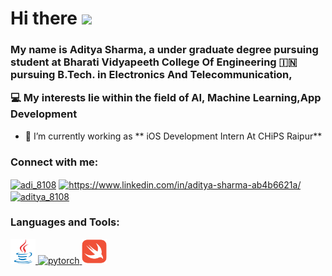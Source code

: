 # Hi there <img src="https://raw.githubusercontent.com/umenzi/umenzi/main/wave.gif" width="30px">

<h3>My name is Aditya Sharma, a under graduate degree pursuing student at Bharati Vidyapeeth College Of Engineering 🇮🇳 pursuing B.Tech. in Electronics And Telecommunication,
  
💻 My interests lie within the field of AI, Machine Learning,App Development</h3>

- 🔭 I’m currently working as ** iOS Development Intern At CHiPS Raipur**

<h3 align="left">Connect with me:</h3>
<p align="left">
<a href="[https://twitter.com/adi_8108](https://x.com/Adi_8108_)" target="blank"><img align="center" src="https://raw.githubusercontent.com/rahuldkjain/github-profile-readme-generator/master/src/images/icons/Social/twitter.svg" alt="adi_8108" height="30" width="40" /></a>
<a href="https://www.linkedin.com/in/aditya-sharma-ab4b6621a/" target="blank"><img align="center" src="https://raw.githubusercontent.com/rahuldkjain/github-profile-readme-generator/master/src/images/icons/Social/linked-in-alt.svg" alt="https://www.linkedin.com/in/aditya-sharma-ab4b6621a/" height="30" width="40" /></a>
<a href="https://www.leetcode.com/aditya_8108" target="blank"><img align="center" src="https://raw.githubusercontent.com/rahuldkjain/github-profile-readme-generator/master/src/images/icons/Social/leet-code.svg" alt="aditya_8108" height="30" width="40" /></a>
</p>

<h3 align="left">Languages and Tools:</h3>
<p align="left"> <a href="https://www.java.com" target="_blank" rel="noreferrer"> <img src="https://raw.githubusercontent.com/devicons/devicon/master/icons/java/java-original.svg" alt="java" width="40" height="40"/> </a> <a href="https://pytorch.org/" target="_blank" rel="noreferrer"> <img src="https://www.vectorlogo.zone/logos/pytorch/pytorch-icon.svg" alt="pytorch" width="40" height="40"/> </a> <a href="https://developer.apple.com/swift/" target="_blank" rel="noreferrer"> <img src="https://raw.githubusercontent.com/devicons/devicon/master/icons/swift/swift-original.svg" alt="swift" width="40" height="40"/> </a> </p>



<!--
**adityasharma2308/adityasharma2308** is a ✨ _special_ ✨ repository because its `README.md` (this file) appears on your GitHub profile.

Here are some ideas to get you started:

- 🔭 I’m currently working on ...
- 🌱 I’m currently learning ...
- 👯 I’m looking to collaborate on ...
- 🤔 I’m looking for help with ...
- 💬 Ask me about ...
- 📫 How to reach me: ...
- 😄 Pronouns: ...
- ⚡ Fun fact: ...
-->
